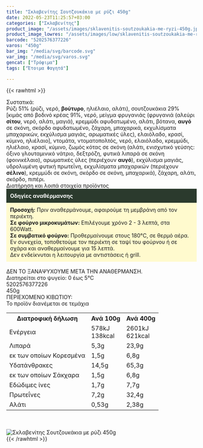 ```yaml
---
title: "Σκλαβενίτης Σουτζουκάκια με ρύζι 450g"
date: 2022-05-23T11:25:57+03:00
categories: ["Σκλαβενίτης"]
product_image: "/assets/images/sklavenitis-soutzoukakia-me-ryzi-450g.jpg"
product_image_lowres: "/assets/images/low/sklavenitis-soutzoukakia-me-ryzi-450g.jpg"
barcode: "5202576377226"
varos: "450g"
bar_img: "/media/svg/barcode.svg"
var_img: "/media/svg/varos.svg"
gencat: ["Τρόφιμα"]
tags: ["Έτοιμα Φαγητά"]

---
```

{{< rawhtml >}}

<div class="sload615"><div class="product"><div id="sistatika">Συστατικά:</div><div class="alltext">Ρύζι 51% (ρύζι, νερό, <b>βούτυρο</b>, ηλιέλαιο, αλάτι), σουτζουκάκια 29% [κιμάς από βοδινό κρέας 91%, νερό, μείγμα φρυγανιάς (φρυγανιά (αλεύρι <b>σίτου</b>, νερό, αλάτι, μαγιά), κρεμμύδι αφυδατωμένο, αλάτι, βότανα, <b>αυγό</b> σε σκόνη, σκόρδο αφυδατωμένο, ζάχαρη, μπαχαρικά, εκχυλίσματα μπαχαρικών, εκχύλισμα μαγιάς, αρωματικές ύλες), ελαιόλαδο, κρασί, κύμινο, ηλιέλαιο], ντομάτα, ντοματοπολτός, νερό, ελαιόλαδο, κρεμμύδι, ηλιέλαιο, κρασί, κύμινο, ζωμός κότας σε σκόνη (αλάτι, ενισχυτικό γεύσης: όξινο γλουταμινικό νάτριο, δεξτρόζη, φυτικά λιπαρά σε σκόνη (φοινικέλαιο), αρωματικές ύλες (περιέχουν <b>αυγό</b>), εκχύλισμα μαγιάς, υδρολυμένη φυτική πρωτεΐνη, εκχυλίσματα μπαχαρικών (περιέχουν <b>σέλινο</b>), κρεμμύδι σε σκόνη, σκόρδο σε σκόνη, μπαχαρικά), ζάχαρη, αλάτι, σκόρδο, πιπέρι.</div><div id="loipa">Διατήρηση και λοιπά στοιχεία προϊόντος</div><div class="alltext"><div style="background:#2b3a2d;padding:10px;color:#fff"><b>Οδηγίες αναθέρμανσης</b></div><div style="background:#ffface;padding:10px;"><b>Προσοχή:</b> Πριν αναθερμάνουμε, αφαιρούμε τη μεμβράνη από τον περιέκτη.<br><b>Σε φούρνο μικροκυμάτων:</b> Επιλέγουμε χρόνο 2 - 3 λεπτά, στα 600Watt.<br><b>Σε συμβατικό φούρνο:</b> Προθερμαίνουμε στους 180°C, σε θερμό αέρα. Εν συνεχεία, τοποθετούμε τον περιέκτη σε ταψί του φούρνου ή σε σχάρα και αναθερμαίνουμε για 15 λεπτά.<br>Δεν ενδείκνυται η λειτουργία με αντιστάσεις ή grill.</div><br>ΔΕΝ ΤΟ ΞΑΝΑΨΥΧΟΥΜΕ ΜΕΤΑ ΤΗΝ ΑΝΑΘΕΡΜΑΝΣΗ.<br>Διατηρείται στο ψυγείο: 0 έως 5°C<br></div><div id="barcode"><div id="barimage1"></div><span id="bartext">5202576377226</span></div><div id="varos"><div id="varosimage1"></div><span id="varostext">450g</span></div><div id="kivotio">ΠΕΡΙΕΧΟΜΕΝΟ ΚΙΒΩΤΙΟΥ:<br>Το προϊόν διανέμεται σε τεμάχια</div><div class="tabout"><table id="diatable"><tbody><tr><th>Διατροφική δήλωση</th><th>Ανά 100g</th><th>Ανά 400g</th></tr><tr><td class="texr2">Ενέργεια</td><td class="texr">578kJ<br>138kcal</td><td class="texr">2601kJ<br>621kcal</td></tr><tr><td class="texr2">Λιπαρά</td><td class="texr">5,3g</td><td class="texr">23,9g</td></tr><tr><td class="gray">εκ των οποίων Κορεσµένα</td><td class="gray2">1,5g</td><td class="gray2">6,8g</td></tr><tr><td class="texr2">Yδατάνθρακες</td><td class="texr">14,5g</td><td class="texr">65,3g</td></tr><tr><td class="gray">εκ των οποίων Σάκχαρα</td><td class="gray2">1,5g</td><td class="gray2">6,8g</td></tr><tr><td class="texr2">Eδώδιμες ίνες</td><td class="texr">1,7g</td><td class="texr">7,7g</td></tr><tr><td class="texr2">Πρωτεΐνες</td><td class="texr">7,2g</td><td class="texr">32,4g</td></tr><tr><td class="texr2">Αλάτι</td><td class="texr">0,53g</td><td class="texr">2,38g</td></tr></tbody></table></div><br><br><div class="pimg"><img alt="Σκλαβενίτης Σουτζουκάκια με ρύζι 450g" title="Σκλαβενίτης Σουτζουκάκια με ρύζι 450g" src="/assets/images/sklavenitis-soutzoukakia-me-ryzi-450g.jpg"></div></div></div>
{{< /rawhtml >}}


